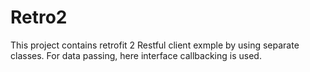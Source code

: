 # Retro2
This project contains retrofit 2 Restful client exmple by using separate classes. For data passing, here interface callbacking is used.
